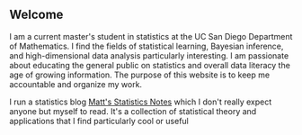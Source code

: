 ## Welcome

I am a current master's student in statistics at the UC San Diego Department of Mathematics. I find the fields of statistical learning, Bayesian inference, and high-dimensional data analysis particularly interesting. I am passionate about educating the general public on statistics and overall data literacy the age of growing information. The purpose of this website is to keep me accountable and organize my work.

I run a statistics blog [Matt's Statistics Notes](https://statisticalnotes.wordpress.com/) which I don't really expect anyone but myself to read. It's a collection of statistical theory and applications that I find particularly cool or useful 
